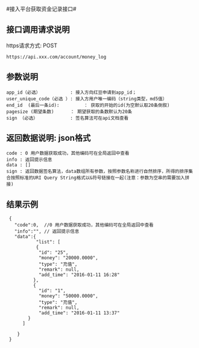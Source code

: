 #接入平台获取资金记录接口#

## 接口调用请求说明 ##

https请求方式: POST

    https://api.xxx.com/account/money_log

## 参数说明 ##
	
    app_id（必选）           : 接入方向红豆申请到app_id； 
    user_unique_code（必选 ）: 接入方用户唯一编码（string类型，md5值）
	end_id  (最后一条id):         ： 获取的开始的id(为空默认取20条倒叙)
	pagesize (期望条数)      ： 期望获取的条数默认为20条
    sign （必选）            : 签名算法可在api文档查看 


## 返回数据说明: json格式 ##
    code : 0 用户数据获取成功，其他编码可在全局返回中查看 
    info : 返回提示信息
    data : []
    sign : 返回数据签名算法，data数组所有参数，按照参数名称进行自然排序，所得的排序集合按照标准的URI Query String格式以&符号链接在一起(注意：参数为空串的需要加入拼接)
  

## 结果示例 ##

     {
       "code":0,  //0 用户数据获取成功，其他编码可在全局返回中查看 
       "info":"", // 返回提示信息
       "data":{ 
               "list": [
               {
                "id": "25",
                "money": "20000.0000",
                "type": "充值",
                "remark": null,
                "add_time": "2016-01-11 16:28"
              },
              {
                "id": "1",
                "money": "50000.0000",
                "type": "充值",
                "remark": null,
                "add_time": "2016-01-11 13:37"
            }
          ]
                 
        }             
     }

 
